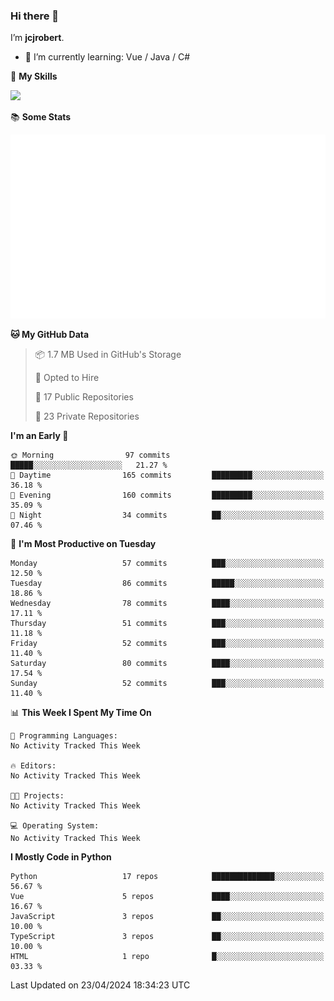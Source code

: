 ### Hi there 👋

I’m **jcjrobert**.

- 🌱 I’m currently learning: Vue / Java / C#

🌟 **My Skills**

![](https://img.shields.io/badge/-Python-3e74a2?style=flat-square&logo=Python&logoColor=fff)

📚 **Some Stats**

![](https://github.com/jcjrobert/github-stats/blob/master/generated/overview.svg)

<!--START_SECTION:waka-->
**🐱 My GitHub Data** 

> 📦 1.7 MB Used in GitHub's Storage 
 > 
> 💼 Opted to Hire
 > 
> 📜 17 Public Repositories 
 > 
> 🔑 23 Private Repositories 
 > 
**I'm an Early 🐤** 

```text
🌞 Morning                97 commits          █████░░░░░░░░░░░░░░░░░░░░   21.27 % 
🌆 Daytime                165 commits         █████████░░░░░░░░░░░░░░░░   36.18 % 
🌃 Evening                160 commits         █████████░░░░░░░░░░░░░░░░   35.09 % 
🌙 Night                  34 commits          ██░░░░░░░░░░░░░░░░░░░░░░░   07.46 % 
```
📅 **I'm Most Productive on Tuesday** 

```text
Monday                   57 commits          ███░░░░░░░░░░░░░░░░░░░░░░   12.50 % 
Tuesday                  86 commits          █████░░░░░░░░░░░░░░░░░░░░   18.86 % 
Wednesday                78 commits          ████░░░░░░░░░░░░░░░░░░░░░   17.11 % 
Thursday                 51 commits          ███░░░░░░░░░░░░░░░░░░░░░░   11.18 % 
Friday                   52 commits          ███░░░░░░░░░░░░░░░░░░░░░░   11.40 % 
Saturday                 80 commits          ████░░░░░░░░░░░░░░░░░░░░░   17.54 % 
Sunday                   52 commits          ███░░░░░░░░░░░░░░░░░░░░░░   11.40 % 
```


📊 **This Week I Spent My Time On** 

```text
💬 Programming Languages: 
No Activity Tracked This Week

🔥 Editors: 
No Activity Tracked This Week

🐱‍💻 Projects: 
No Activity Tracked This Week

💻 Operating System: 
No Activity Tracked This Week
```

**I Mostly Code in Python** 

```text
Python                   17 repos            ██████████████░░░░░░░░░░░   56.67 % 
Vue                      5 repos             ████░░░░░░░░░░░░░░░░░░░░░   16.67 % 
JavaScript               3 repos             ██░░░░░░░░░░░░░░░░░░░░░░░   10.00 % 
TypeScript               3 repos             ██░░░░░░░░░░░░░░░░░░░░░░░   10.00 % 
HTML                     1 repo              █░░░░░░░░░░░░░░░░░░░░░░░░   03.33 % 
```




 Last Updated on 23/04/2024 18:34:23 UTC
<!--END_SECTION:waka-->
